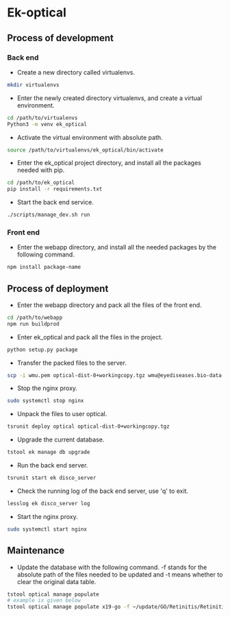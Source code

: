 # Ek-optical

## Process of development

### Back end
* Create a new directory called virtualenvs.  
```bash
mkdir virtualenvs
```
* Enter the newly created directory virtualenvs, and create a virtual environment.  
```bash
cd /path/to/virtualenvs
Python3 -m venv ek_optical
```
* Activate the virtual environment with absolute path.  
```bash
source /path/to/virtualenvs/ek_optical/bin/activate
```
* Enter the ek_optical project directory, and install all the packages needed with pip.  
```bash
cd /path/to/ek_optical
pip install -r requirements.txt
```
* Start the back end service.  
```bash
./scripts/manage_dev.sh run
```
### Front end
* Enter the webapp directory, and install all the needed packages by the following command.  
```bash
npm install package-name
```
## Process of deployment
* Enter the webapp directory and pack all the files of the front end.  
```bash
cd /path/to/webapp
npm run buildprod
```
* Enter ek_optical and pack all the files in the project.  
```bash
python setup.py package
```
* Transfer the packed files to the server.  
```bash
scp -i wmu.pem optical-dist-0+workingcopy.tgz wmu@eyediseases.bio-data.cn:~/
```
* Stop the nginx proxy.  
```bash
sudo systemctl stop nginx
```
* Unpack the files to user optical.  
```bash
tsrunit deploy optical optical-dist-0+workingcopy.tgz
```
* Upgrade the current database.  
```bash
tstool ek manage db upgrade
```
* Run the back end server.
```bash
tsrunit start ek disco_server
```
* Check the running log of the back end server, use 'q' to exit.  
```bash
lesslog ek disco_server log
```
* Start the nginx proxy.  
```bash
sudo systemctl start nginx
```
## Maintenance
* Update the database with the following command. -f stands for the absolute path of the files needed to be updated and -t means whether to clear the original data table.    
```bash
tstool optical manage populate
# example is given below
tstool optical manage populate x19-go -f ~/update/GO/Retinitis/Retinitis.MF.txt -t Ture
```
